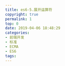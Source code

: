 ```yaml
---
title: es6-5.展开运算符
copyright: true
permalink: 1
top: 0
date: 2019-04-06 18:48:29
categories:
- 前端开发
- 标准
- ECMA
- ES6
tags:
---
```

